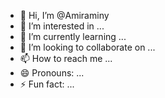 - 👋 Hi, I’m @Amiraminy
- 👀 I’m interested in ...
- 🌱 I’m currently learning ...
- 💞️ I’m looking to collaborate on ...
- 📫 How to reach me ...
- 😄 Pronouns: ...
- ⚡ Fun fact: ...

<!---
Amiraminy/Amiraminy is a ✨ special ✨ repository because its `README.md` (this file) appears on your GitHub profile.
You can click the Preview link to take a look at your changes.
--->
